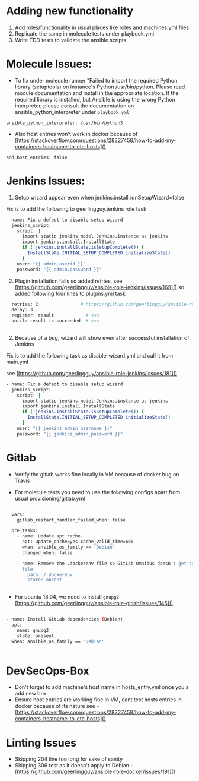 Adding new functionality
=======================
1. Add roles/functionality in usual places like roles and machines.yml files
2. Replicate the same in molecule tests under playbook.yml
3. Write TDD tests to validate the ansible scripts


Molecule Issues:
===============

- To fix under molecule runner "Failed to import the required Python library (setuptools) on instance's Python /usr/bin/python. Please read module documentation and install in the appropriate location. If the required library is installed, but Ansible is using the wrong Python interpreter, please consult the documentation on ansible_python_interpreter under `playbook.yml`

`ansible_python_interpreter: /usr/bin/python3`

- Also host entries won't work in docker because of [https://stackoverflow.com/questions/28327458/how-to-add-my-containers-hostname-to-etc-hosts]()

`add_host_entries: false`
 

Jenkins Issues:
===============

1. Setup wizard appear even when jenkins.install.runSetupWizard=false

Fix is to add the following to geerlingguy.jenkins role task

```bash
- name: Fix a defect to disable setup wizard
  jenkins_script:
    script: |
      import static jenkins.model.Jenkins.instance as jenkins
      import jenkins.install.InstallState
      if (!jenkins.installState.isSetupComplete()) {
        InstallState.INITIAL_SETUP_COMPLETED.initializeState()
      }
    user: "{{ admin.userid }}"
    password: "{{ admin.password }}"
```

2. Plugin installation fails so added retries, see [https://github.com/geerlingguy/ansible-role-jenkins/issues/169]()
so added following four lines to plugins.yml task  

```bash
  retries: 2                # https://github.com/geerlingguy/ansible-role-jenkins/issues/169
  delay: 3
  register: result            # <<<
  until: result is succeeded  # <<<
 
```

2. Because of a bug, wizard will show even after successful installation of Jenkins

Fix is to add the following task as disable-wizard.yml and call it from main.yml

see [https://github.com/geerlingguy/ansible-role-jenkins/issues/181]()

```bash
- name: Fix a defect to disable setup wizard
  jenkins_script:
    script: |
      import static jenkins.model.Jenkins.instance as jenkins
      import jenkins.install.InstallState
      if (!jenkins.installState.isSetupComplete()) {
        InstallState.INITIAL_SETUP_COMPLETED.initializeState()
      }
    user: "{{ jenkins_admin_username }}"
    password: "{{ jenkins_admin_password }}"
```

Gitlab
=======

- Verify the gitlab works fine locally in VM because of docker bug on Travis

- For molecule tests you need to use the following configs apart from usual provisioning/gitlab.yml

```bash

  vars:
    gitlab_restart_handler_failed_when: false

  pre_tasks:
    - name: Update apt cache.
      apt: update_cache=yes cache_valid_time=600
      when: ansible_os_family == 'Debian'
      changed_when: false

    - name: Remove the .dockerenv file so GitLab Omnibus doesn't get confused.
      file:
        path: /.dockerenv
        state: absent
        
```

- For ubuntu 18.04, we need to install `gnupg2` [https://github.com/geerlingguy/ansible-role-gitlab/issues/145]()

```bash

- name: Install GitLab dependencies (Debian).
  apt:
    name: gnupg2
    state: present
  when: ansible_os_family == 'Debian'
  
```

DevSecOps-Box
=============
- Don't forget to add machine's host name in hosts_entry.yml once you a add new box.
- Ensure host entries are working fine in VM, cant test hosts entries in docker because of its nature see - [https://stackoverflow.com/questions/28327458/how-to-add-my-containers-hostname-to-etc-hosts]()


Linting Issues
=============

- Skipping 204 line too long for sake of sanity
- Skipping 306 test as it doesn't apply to Debian - [https://github.com/geerlingguy/ansible-role-docker/issues/191]()
